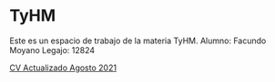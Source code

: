 # TyHM
Este es un espacio de trabajo de la materia TyHM.
Alumno: Facundo Moyano 
Legajo: 12824
<p>
   <a href="https://emilia0999.github.io/CV_TyHM_2021/CV Emilia Millet.zip"
      >CV Actualizado Agosto 2021 </a>
